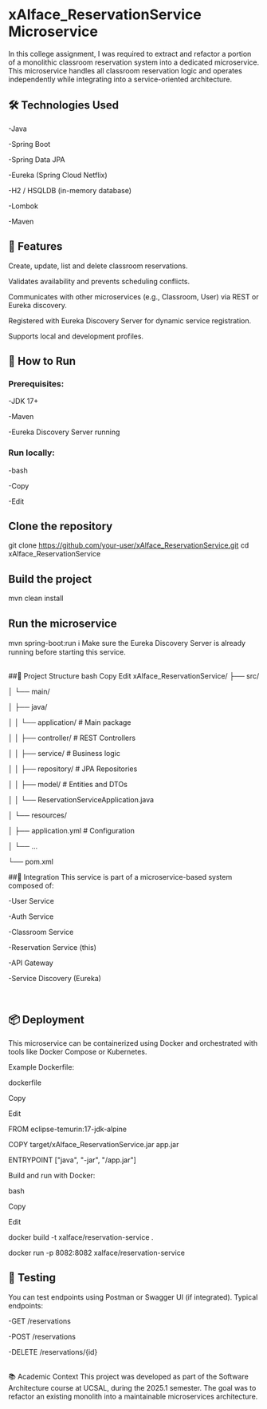 # xAlface_ReservationService Microservice
In this college assignment, I was required to extract and refactor a portion of a monolithic classroom reservation system into a dedicated microservice. This microservice handles all classroom reservation logic and operates independently while integrating into a service-oriented architecture. 
<br>

## 🛠️ Technologies Used
-Java

-Spring Boot

-Spring Data JPA

-Eureka (Spring Cloud Netflix)

-H2 / HSQLDB (in-memory database)

-Lombok

-Maven
<br>

## 📌 Features
Create, update, list and delete classroom reservations.

Validates availability and prevents scheduling conflicts.

Communicates with other microservices (e.g., Classroom, User) via REST or Eureka discovery.

Registered with Eureka Discovery Server for dynamic service registration.

Supports local and development profiles.
<br>

## 🔧 How to Run
### Prerequisites:
-JDK 17+

-Maven

-Eureka Discovery Server running

### Run locally:
-bash

-Copy

-Edit

## Clone the repository
git clone https://github.com/your-user/xAlface_ReservationService.git
cd xAlface_ReservationService

## Build the project
mvn clean install

## Run the microservice
mvn spring-boot:run
ℹ️ Make sure the Eureka Discovery Server is already running before starting this service.

<br>
##📂 Project Structure
bash
Copy
Edit
xAlface_ReservationService/
├── src/

│   └── main/

│       ├── java/

│       │   └── application/           # Main package

│       │       ├── controller/        # REST Controllers

│       │       ├── service/           # Business logic

│       │       ├── repository/        # JPA Repositories

│       │       ├── model/             # Entities and DTOs

│       │       └── ReservationServiceApplication.java

│       └── resources/

│           ├── application.yml        # Configuration

│           └── ...

└── pom.xml
<br>

##🔗 Integration
This service is part of a microservice-based system composed of:

-User Service

-Auth Service

-Classroom Service

-Reservation Service (this)

-API Gateway

-Service Discovery (Eureka)

<br>

## 📦 Deployment
This microservice can be containerized using Docker and orchestrated with tools like Docker Compose or Kubernetes.

Example Dockerfile:

dockerfile

Copy

Edit

FROM eclipse-temurin:17-jdk-alpine

COPY target/xAlface_ReservationService.jar app.jar

ENTRYPOINT ["java", "-jar", "/app.jar"]

Build and run with Docker:

bash

Copy

Edit

docker build -t xalface/reservation-service .

docker run -p 8082:8082 xalface/reservation-service
<br>
## 🧪 Testing
You can test endpoints using Postman or Swagger UI (if integrated). Typical endpoints:

-GET /reservations

-POST /reservations

-DELETE /reservations/{id}

<br>
📚 Academic Context
This project was developed as part of the Software Architecture course at UCSAL, during the 2025.1 semester. The goal was to refactor an existing monolith into a maintainable microservices architecture.

<br>
